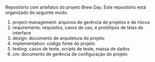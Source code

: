Repositório com artefatos do projeto Brew Day. Este repositório está organizado do seguinte modo:

1. project-management: arquivos de gerência de projetos e de riscos
2. requirements: requisitos, casos de uso, e protótipos de telas de interface
3. design: documento de arquitetura do projeto
4. implementation: código fonte do projeto
5. testing: casos de teste, scripts de teste, massa de dados
6. cm: documento de gerência de configuração do projeto
